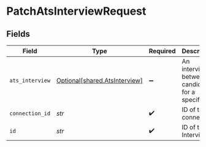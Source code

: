 # PatchAtsInterviewRequest


## Fields

| Field                                                                | Type                                                                 | Required                                                             | Description                                                          |
| -------------------------------------------------------------------- | -------------------------------------------------------------------- | -------------------------------------------------------------------- | -------------------------------------------------------------------- |
| `ats_interview`                                                      | [Optional[shared.AtsInterview]](../../models/shared/atsinterview.md) | :heavy_minus_sign:                                                   | An interview between a candidate for a specific job                  |
| `connection_id`                                                      | *str*                                                                | :heavy_check_mark:                                                   | ID of the connection                                                 |
| `id`                                                                 | *str*                                                                | :heavy_check_mark:                                                   | ID of the Interview                                                  |